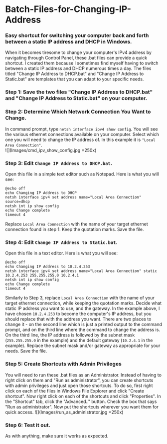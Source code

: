 # Batch-Files-for-Changing-IP-Address
### Easy shortcut for switching your computer back and forth between a static IP address and DHCP in Windows.

When it becomes tiresome to change your computer's IPv4 address by navigating through Control Panel, these .bat files can provide a quick shortcut.  I created them because I sometimes find myself having to switch between a static IP address and DHCP numerous times a day.  The files titled "Change IP Address to DHCP.bat" and "Change IP Address to Static.bat" are templates that you can adapt to your specific needs.

### Step 1: Save the two files "Change IP Address to DHCP.bat" and "Change IP Address to Static.bat" on your computer.

### Step 2: Determine Which Network Connection You Want to Change.
In command prompt, type `netsh interface ipv4 show config`.  You will see the various ethernet connections available on your computer.  Select which one you will need to change the IP address of.  In this example it is `"Local Area Connection"`.   
![](Images/cmd_ipv_show_config.jpg =250x)

### Step 3: Edit `Change IP Address to DHCP.bat`.
Open this file in a simple text editor such as Notepad.  Here is what you will see:
```
@echo off
echo Changing IP Address to DHCP
netsh interface ipv4 set address name="Local Area Connection" source=dhcp
netsh int ip show config
echo Change complete
timeout 4
```
Replace `Local Area Connection` with the name of your target ethernet connection found in step 1.  Keep the quotation marks.  Save the file.

### Step 4: Edit `Change IP Address to Static.bat`.
Open this file in a text editor.  Here is what you will see:
```
@echo off
echo Changing IP Address to 10.2.4.253
netsh interface ipv4 set address name="Local Area Connection" static 10.2.4.253 255.255.255.0 10.2.4.1
netsh int ip show config
echo Change complete
timeout 4
```
Similarly to Step 3, replace `Local Area Connection` with the name of your target ethernet connection, while keeping the quotation marks.  Decide what static IP address you want to use, and the gateway.  In the example above, I have chosen `10.2.4.253` to become the computer's IP address, but you should replace that with the address you want.  There are two places to change it - on the second line which is just a printed output to the command prompt, and on the third line where the command to change the address is.  On the third line, the IP address is followed by the subnet mask (`255.255.255.0` in the example) and the default gateway (`10.2.4.1` in the example).  Replace the subnet mask and/or gateway as appropriate for your needs.  Save the file.

### Step 5: Create Shortcuts with Admin Privileges
You will need to run these .bat files as an Administrator.  Instead of having to right click on them and "Run as administrator", you can create shortcuts with admin privileges and just open those shortcuts.  To do so, first right click on each of the files in Windows File Explorer and click "Create shortcut".  Now right click on each of the shortcuts and click "Properties".  In the "Shortcut" tab, click the "Advanced.." button.  Check the box that says "Run as administrator".  Now put the shortcuts wherever you want them for quick access.
![](Images/run_as_administrator.jpg =250x)

### Step 6: Test it out.
As with anything, make sure it works as expected.



